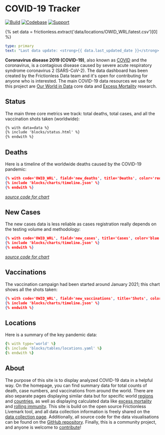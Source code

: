 # COVID-19 Tracker

[![Build](https://img.shields.io/github/workflow/status/frictionlessdata/covid-tracker/general/main)](https://github.com/frictionlessdata/covid-tracker/actions)
[![Codebase](https://img.shields.io/badge/codebase-github-brightgreen)](https://github.com/frictionlessdata/covid-tracker)
[![Support](https://img.shields.io/badge/support-discord-brightgreen)](https://discord.com/channels/695635777199145130/695635777199145133)

{% set data = frictionless.extract('data/locations/OWID_WRL/latest.csv')[0] %}

```yaml remark
type: primary
text: "Last data update: <strong>{{ data.last_updated_date }}</strong> (this site is being updated on a nightly basis)."
```

**Coronavirus disease 2019 (COVID-19)**, also known as [COVID](https://en.wikipedia.org/wiki/COVID-19) and the coronavirus, is a contagious disease caused by severe acute respiratory syndrome coronavirus 2 (SARS-CoV-2). The data dashboard has been created by the Frictionless Data team and it's open for contributing for anyone who is interested. The main COVID-19 data resources we use for this project are [Our World in Data](https://ourworldindata.org/coronavirus) core data and [Excess Mortality](https://github.com/dkobak/excess-mortality) research.

## Status

The main three core metrics we track: total deaths, total cases, and all the vaccination shots taken (worldwide):

```html markup
{% with data=data %}
{% include 'blocks/status.html' %}
{% endwith %}
```

## Deaths

Here is a timeline of the worldwide deaths caused by the COVID-19 pandemic:

```json chart
{% with code='OWID_WRL', field='new_deaths', title='Deaths', color='red' %}
{% include 'blocks/charts/timeline.json' %}
{% endwith %}
```
*[source code for chart](https://github.com/frictionlessdata/covid-tracker/blob/main/index.md#deaths)*

## New Cases

The new cases data is less reliable as cases registration really depends on the testing volume and methodology:

```json chart
{% with code='OWID_WRL', field='new_cases', title='Cases', color='blue' %}
{% include 'blocks/charts/timeline.json' %}
{% endwith %}
```
*[source code for chart](https://github.com/frictionlessdata/covid-tracker/blob/main/index.md#new-cases)*

## Vaccinations

The vaccination campaign had been started around January 2021; this chart shows all the shots taken:

```json chart
{% with code='OWID_WRL', field='new_vaccinations', title='Shots', color='green' %}
{% include 'blocks/charts/timeline.json' %}
{% endwith %}
```

## Locations

Here is a summary of the key pandemic data:

```yaml table
{% with type='world' %}
{% include 'blocks/tables/locations.yaml' %}
{% endwith %}
```

## About
The purpose of this site is to display analyzed COVID-19 data in a helpful way. On the homepage, you can find summary data for total counts of death, case numbers, and vaccinations from around the world. There are also separate pages displaying similar data but for specific world [regions](/pages/regions.html) and [countries](/pages/countries.html), as well as displaying calculated data like [excess mortality](/pages/mortality.html) and [rolling immunity](/pages/immunity.html). This site is build on the open source Frictionless Livemark tool, and all data collection information is freely shared on the [data collection page](/pages/data.html). Additionally, all source code for the data visualisations can be found on the [GitHub repository](https://github.com/frictionlessdata/covid-tracker). Finally, this is a community project, and anyone is welcome to [contribute](/pages/contrib.html)!
